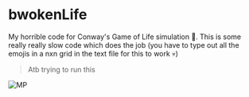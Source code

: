 # bwokenLife
My horrible code for Conway's Game of Life simulation 🫠. This is some really really slow code which does the job (you have to type out all the emojis in a nxn grid in the text file for this to work 💀)

> Atb trying to run this
> 
![MP](https://github.com/bwaklog/bwokenLife/assets/91192289/ba9a9686-4507-4f9d-96eb-73cb4f987ef5)

